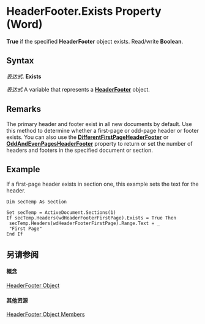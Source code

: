 
# HeaderFooter.Exists Property (Word)

 **True** if the specified **HeaderFooter** object exists. Read/write **Boolean**.


## Syntax

 _表达式_. **Exists**

 _表达式_ A variable that represents a **[HeaderFooter](3f2f926a-9220-5536-80ed-af63d2feb016.md)** object.


## Remarks

The primary header and footer exist in all new documents by default. Use this method to determine whether a first-page or odd-page header or footer exists. You can also use the  **[DifferentFirstPageHeaderFooter](50664181-4a3b-1b68-98e2-558fa9ee538e.md)** or **[OddAndEvenPagesHeaderFooter](82b6d6f1-30fe-2946-241a-cdb0077cabf6.md)** property to return or set the number of headers and footers in the specified document or section.


## Example

If a first-page header exists in section one, this example sets the text for the header.


```
Dim secTemp As Section 
 
Set secTemp = ActiveDocument.Sections(1) 
If secTemp.Headers(wdHeaderFooterFirstPage).Exists = True Then 
 secTemp.Headers(wdHeaderFooterFirstPage).Range.Text = _ 
 "First Page" 
End If
```


## 另请参阅


#### 概念


[HeaderFooter Object](3f2f926a-9220-5536-80ed-af63d2feb016.md)
#### 其他资源


[HeaderFooter Object Members](http://msdn.microsoft.com/library/400647fc-cf49-a468-850f-f94a054552c0%28Office.15%29.aspx)